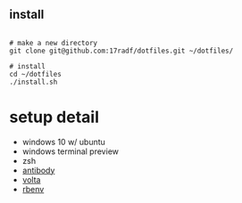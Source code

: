 install 
-------
```shell script

# make a new directory
git clone git@github.com:17radf/dotfiles.git ~/dotfiles/

# install 
cd ~/dotfiles
./install.sh

```

setup detail
============

- windows 10 w/ ubuntu 
- windows terminal preview 
- zsh
- [antibody](https://getantibody.github.io)
- [volta](https://volta.sh)
- [rbenv](https://rbenv.org/)
